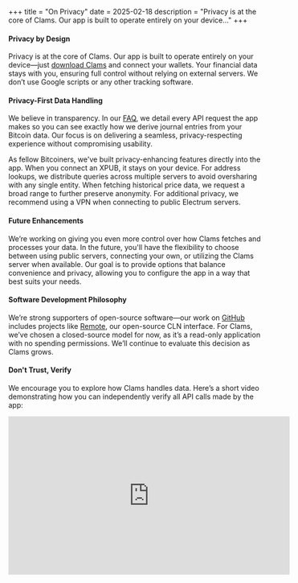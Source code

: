 +++
title = "On Privacy"
date = 2025-02-18
description = "Privacy is at the core of Clams. Our app is built to operate entirely on your device..."
+++

#### Privacy by Design

Privacy is at the core of Clams. Our app is built to operate entirely on your device—just <a href="https://clams.tech/downloads" target="_blank" rel="noopener noreferrer">download Clams</a> and connect your wallets. Your financial data stays with you, ensuring full control without relying on external servers. We don’t use Google scripts or any other tracking software.

#### Privacy-First Data Handling

We believe in transparency. In our <a href="https://clams.tech/#faq" target="_blank" rel="noopener noreferrer">FAQ</a>, we detail every API request the app makes so you can see exactly how we derive journal entries from your Bitcoin data. Our focus is on delivering a seamless, privacy-respecting experience without compromising usability.

As fellow Bitcoiners, we've built privacy-enhancing features directly into the app. When you connect an XPUB, it stays on your device. For address lookups, we distribute queries across multiple servers to avoid oversharing with any single entity. When fetching historical price data, we request a broad range to further preserve anonymity. For additional privacy, we recommend using a VPN when connecting to public Electrum servers.

#### Future Enhancements

We’re working on giving you even more control over how Clams fetches and processes your data. In the future, you'll have the flexibility to choose between using public servers, connecting your own, or utilizing the Clams server when available. Our goal is to provide options that balance convenience and privacy, allowing you to configure the app in a way that best suits your needs.

#### Software Development Philosophy

We’re strong supporters of open-source software—our work on <a href="https://github.com/clams-tech" target="_blank" rel="noopener noreferrer">GitHub</a> includes projects like <a href="https://remote.clams.tech" target="_blank" rel="noopener noreferrer">Remote</a>, our open-source CLN interface. For Clams, we’ve chosen a closed-source model for now, as it’s a read-only application with no spending permissions. We’ll continue to evaluate this decision as Clams grows.

#### Don't Trust, Verify

We encourage you to explore how Clams handles data. Here’s a short video demonstrating how you can independently verify all API calls made by the app:

<div class="responsive-video"> <iframe width="560" height="315" src="https://www.youtube.com/embed/KfHqzAlbEVg?si=rjzbgnO70ul8eZIK" title="YouTube video player" frameborder="0" allow="accelerometer; autoplay; clipboard-write; encrypted-media; gyroscope; picture-in-picture; web-share" referrerpolicy="strict-origin-when-cross-origin" allowfullscreen></iframe> </div>
